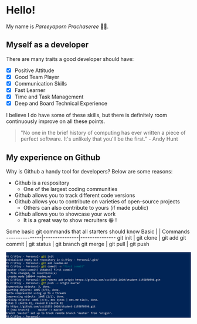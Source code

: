 # Hello! 
My name is *Pareeyaporn Prachaseree* :woman_technologist:.

## Myself as a developer
There are many traits a good developer should have: 
- [x] Positive Attitude 
- [x] Good Team Player
- [x] Communication Skills 
- [x] Fast Learner
- [x] Time and Task Management 
- [x] Deep and Board Technical Experience 

I believe I do have some of these skills, but there is definitely room continuously improve on all these points. 

> "No one in the brief history of computing has ever written a piece of perfect software. It's unlikely that you'll be the first." - Andy Hunt

## My experience on Github
Why is Github a handy tool for developers? Below are some reasons:
- Github is a respository
	- One of the largest coding communities
- Github allows you to track different code versions
- Github allows you to contribute on varieties of open-source projects
	- Others can also contribute to yours (if made public)
- Github allows you to showcase your work 
	- It is a great way to show recruiters :grinning: ! 

Some basic git commands that all starters should know
Basic |  | Commands
---------------|---------------|---------------
git init | git clone | git add 
git commit | git status | git branch 
git merge | git pull | git push

![image](Git_command_screenshot.png)






